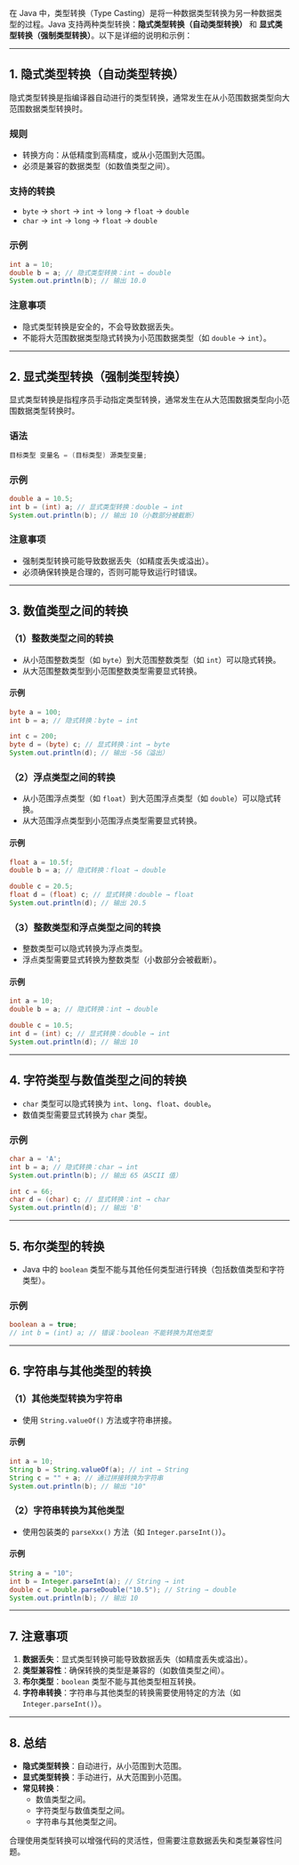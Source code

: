 在 Java 中，类型转换（Type Casting）是将一种数据类型转换为另一种数据类型的过程。Java 支持两种类型转换：**隐式类型转换（自动类型转换）** 和 **显式类型转换（强制类型转换）**。以下是详细的说明和示例：

---

## 1. **隐式类型转换（自动类型转换）**
隐式类型转换是指编译器自动进行的类型转换，通常发生在从小范围数据类型向大范围数据类型转换时。

### 规则
- 转换方向：从低精度到高精度，或从小范围到大范围。
- 必须是兼容的数据类型（如数值类型之间）。

### 支持的转换
- `byte` → `short` → `int` → `long` → `float` → `double`
- `char` → `int` → `long` → `float` → `double`

### 示例
```java
int a = 10;
double b = a; // 隐式类型转换：int → double
System.out.println(b); // 输出 10.0
```

### 注意事项
- 隐式类型转换是安全的，不会导致数据丢失。
- 不能将大范围数据类型隐式转换为小范围数据类型（如 `double` → `int`）。

---

## 2. **显式类型转换（强制类型转换）**
显式类型转换是指程序员手动指定类型转换，通常发生在从大范围数据类型向小范围数据类型转换时。

### 语法
```java
目标类型 变量名 = (目标类型) 源类型变量;
```

### 示例
```java
double a = 10.5;
int b = (int) a; // 显式类型转换：double → int
System.out.println(b); // 输出 10（小数部分被截断）
```

### 注意事项
- 强制类型转换可能导致数据丢失（如精度丢失或溢出）。
- 必须确保转换是合理的，否则可能导致运行时错误。

---

## 3. **数值类型之间的转换**
### （1）**整数类型之间的转换**
- 从小范围整数类型（如 `byte`）到大范围整数类型（如 `int`）可以隐式转换。
- 从大范围整数类型到小范围整数类型需要显式转换。

#### 示例
```java
byte a = 100;
int b = a; // 隐式转换：byte → int

int c = 200;
byte d = (byte) c; // 显式转换：int → byte
System.out.println(d); // 输出 -56（溢出）
```

### （2）**浮点类型之间的转换**
- 从小范围浮点类型（如 `float`）到大范围浮点类型（如 `double`）可以隐式转换。
- 从大范围浮点类型到小范围浮点类型需要显式转换。

#### 示例
```java
float a = 10.5f;
double b = a; // 隐式转换：float → double

double c = 20.5;
float d = (float) c; // 显式转换：double → float
System.out.println(d); // 输出 20.5
```

### （3）**整数类型和浮点类型之间的转换**
- 整数类型可以隐式转换为浮点类型。
- 浮点类型需要显式转换为整数类型（小数部分会被截断）。

#### 示例
```java
int a = 10;
double b = a; // 隐式转换：int → double

double c = 10.5;
int d = (int) c; // 显式转换：double → int
System.out.println(d); // 输出 10
```

---

## 4. **字符类型与数值类型之间的转换**
- `char` 类型可以隐式转换为 `int`、`long`、`float`、`double`。
- 数值类型需要显式转换为 `char` 类型。

### 示例
```java
char a = 'A';
int b = a; // 隐式转换：char → int
System.out.println(b); // 输出 65（ASCII 值）

int c = 66;
char d = (char) c; // 显式转换：int → char
System.out.println(d); // 输出 'B'
```

---

## 5. **布尔类型的转换**
- Java 中的 `boolean` 类型不能与其他任何类型进行转换（包括数值类型和字符类型）。

### 示例
```java
boolean a = true;
// int b = (int) a; // 错误：boolean 不能转换为其他类型
```

---

## 6. **字符串与其他类型的转换**
### （1）**其他类型转换为字符串**
- 使用 `String.valueOf()` 方法或字符串拼接。

#### 示例
```java
int a = 10;
String b = String.valueOf(a); // int → String
String c = "" + a; // 通过拼接转换为字符串
System.out.println(b); // 输出 "10"
```

### （2）**字符串转换为其他类型**
- 使用包装类的 `parseXxx()` 方法（如 `Integer.parseInt()`）。

#### 示例
```java
String a = "10";
int b = Integer.parseInt(a); // String → int
double c = Double.parseDouble("10.5"); // String → double
System.out.println(b); // 输出 10
```

---

## 7. **注意事项**
1. **数据丢失**：显式类型转换可能导致数据丢失（如精度丢失或溢出）。
2. **类型兼容性**：确保转换的类型是兼容的（如数值类型之间）。
3. **布尔类型**：`boolean` 类型不能与其他类型相互转换。
4. **字符串转换**：字符串与其他类型的转换需要使用特定的方法（如 `Integer.parseInt()`）。

---

## 8. **总结**
- **隐式类型转换**：自动进行，从小范围到大范围。
- **显式类型转换**：手动进行，从大范围到小范围。
- **常见转换**：
  - 数值类型之间。
  - 字符类型与数值类型之间。
  - 字符串与其他类型之间。

合理使用类型转换可以增强代码的灵活性，但需要注意数据丢失和类型兼容性问题。